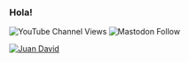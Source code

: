 ### Hola!

![YouTube Channel Views](https://img.shields.io/youtube/channel/views/UCs-6iLG3cnZwtGFcvyObPpA?style=for-the-badge&logo=youtube) ![Mastodon Follow](https://img.shields.io/mastodon/follow/109508657930761325?style=for-the-badge&logo=mastodon) 

[![Juan David](https://github.com/JDLeongomez/JDLeongomez/assets/45215832/9057e144-5565-4e18-bb53-298b239003e8)](https://jdleongomez.info/)
